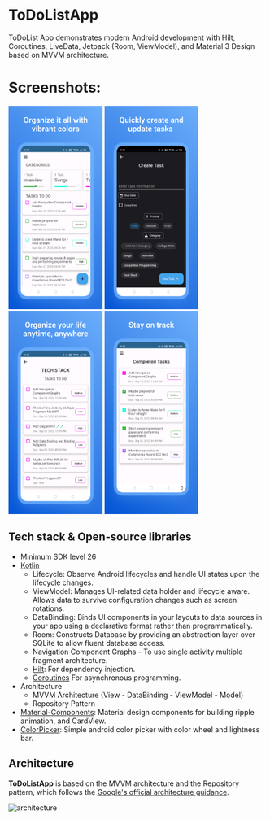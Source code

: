 <h1>ToDoListApp</h1>

<p >  
ToDoList App demonstrates modern Android development with Hilt, Coroutines, LiveData, Jetpack (Room, ViewModel), and Material 3 Design based on MVVM architecture. 
</p>

# Screenshots:
<img src="/ss/day1.png" height="400px"/> <img src="/ss/night2.png" height="400px"/>
<img src="/ss/day3.png" height="400px"/> <img src="/ss/day4.png" height="400px"/>
  

## Tech stack & Open-source libraries
- Minimum SDK level 26
- [Kotlin](https://kotlinlang.org/)
  - Lifecycle: Observe Android lifecycles and handle UI states upon the lifecycle changes.
  - ViewModel: Manages UI-related data holder and lifecycle aware. Allows data to survive configuration changes such as screen rotations.
  - DataBinding: Binds UI components in your layouts to data sources in your app using a declarative format rather than programmatically.
  - Room: Constructs Database by providing an abstraction layer over SQLite to allow fluent database access.
  - Navigation Component Graphs - To use single activity multiple fragment architecture.
  - [Hilt](https://dagger.dev/hilt/): For dependency injection.
  - [Coroutines](https://github.com/Kotlin/kotlinx.coroutines) For asynchronous programming.
- Architecture
  - MVVM Architecture (View - DataBinding - ViewModel - Model)
  - Repository Pattern
- [Material-Components](https://github.com/material-components/material-components-android): Material design components for building ripple animation, and CardView.
- [ColorPicker](https://github.com/QuadFlask/colorpicker): Simple android color picker with color wheel and lightness bar.

## Architecture
**ToDoListApp** is based on the MVVM architecture and the Repository pattern, which follows the [Google's official architecture guidance](https://developer.android.com/topic/architecture).

![architecture](figure/figure0.png)

[//]: # (## Room Database Structure)

[//]: # (![database structure]&#40;figure/RoomDBStructure.png&#41;)

